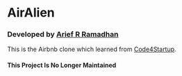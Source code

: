 # AirAlien
### Developed by [Arief R Ramadhan](https://ariefrizkyr.com)

This is the Airbnb clone which learned from [Code4Startup](https://code4startup.com).

#### This Project Is No Longer Maintained
